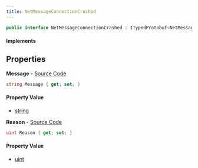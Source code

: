 ```yaml
---
title: NetMessageConnectionCrashed
---
```


```csharp
public interface NetMessageConnectionCrashed : ITypedProtobuf<NetMessageConnectionCrashed>, INativeHandle
```

#### Implements

## Properties

**Message** - [Source Code](https://github.com/swiftly-solution/swiftlys2/blob/master/managed/src/SwiftlyS2.Generated/Protobufs/Interfaces/NetMessageConnectionCrashed.cs#L16)

```csharp
string Message { get; set; }
```

#### Property Value

- [string](https://learn.microsoft.com/dotnet/api/system.string)

**Reason** - [Source Code](https://github.com/swiftly-solution/swiftlys2/blob/master/managed/src/SwiftlyS2.Generated/Protobufs/Interfaces/NetMessageConnectionCrashed.cs#L13)

```csharp
uint Reason { get; set; }
```

#### Property Value

- [uint](https://learn.microsoft.com/dotnet/api/system.uint32)

